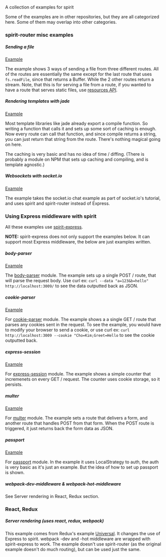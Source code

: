 A collection of examples for spirit

Some of the examples are in other repositories, but they are all categorized here. Some of them may overlap into other categories.

### spirit-router misc examples
##### Sending a file
[Example](https://github.com/spirit-js/spirit-router/blob/master/examples/sending_file.js)

The example shows 3 ways of sending a file from three different routes. All of the routes are essentially the same except for the last route that uses `fs.readFile`, since that returns a Buffer. While the 2 other routes return a stream. Note, that this is for serving a file from a route, if you wanted to have a route that serves static files, use [resources API](https://github.com/spirit-js/spirit-router/blob/master/docs/api/api.md#resources). 

##### Rendering templates with jade
[Example](https://github.com/spirit-js/spirit-router/tree/master/examples/rendering-templates)

Most template libraries like jade already export a compile function. So writing a function that calls it and sets up some sort of caching is enough. Now every route can call that function, and since compile returns a string, you can just return that string from the route. There's nothing magical going on here.

The caching is very basic and has no idea of time / diffing. (There is probably a module on NPM that sets up caching and compiling, and is template agnostic.)

##### Websockets with socket.io
[Example](https://github.com/spirit-js/spirit-router/tree/master/examples/socket.io-example)

The example takes the socket.io chat example as part of socket.io's tutorial, and uses spirit and spirit-router instead of Express.


### Using Express middleware with spirit

All these examples use [spirit-express](https://github.com/spirit-js/spirit-express).

__NOTE:__ spirit-express does not only support the examples below. It can support most Express middleware, the below are just examples written.

##### body-parser
[Example](https://github.com/spirit-js/spirit-express/blob/master/examples/body-parser.js)

The [body-parser](https://www.npmjs.com/package/body-parser) module. The example sets up a single POST / route, that will parse the request body. Use curl ex: `curl --data "a=123&b=hello" http://localhost:3009/` to see the data outputted back as JSON.

##### cookie-parser
[Example](https://github.com/spirit-js/spirit-express/blob/master/examples/cookie-parser.js)

For [cookie-parser](https://www.npmjs.com/package/cookie-parser) module. The example shows a a single GET / route that parses any cookies sent in the request. To see the example, you would have to modify your browser to send a cookie, or use curl ex: `curl http://localhost:3009 --cookie "Cho=Kim;Greet=Hello` to see the cookie outputted back.

##### express-session
[Example](https://github.com/spirit-js/spirit-express/blob/master/examples/express-session.js)

For [express-session](https://www.npmjs.com/package/express-session) module. The example shows a simple counter that incremenets on every GET / request. The counter uses cookie storage, so it persists. 

##### multer
[Example](https://github.com/spirit-js/spirit-express/blob/master/examples/multer.js)

For [multer](https://www.npmjs.com/package/multer) module. The example sets a route that delivers a form, and another route that handles POST from that form. When the POST route is triggered, it just returns back the form data as JSON.

##### passport
[Example](https://github.com/spirit-js/spirit-express/blob/master/examples/passport.js)

For [passport](https://www.npmjs.com/package/passport) module. In the example it uses LocalStrategy to auth, the auth is very basic as it's just an example. But the idea of how to set up passport is shown.

##### webpack-dev-middleware & webpack-hot-middleware
See Server rendering in React, Redux section.


### React, Redux

##### Server rendering (uses react, redux, webpack)
This example comes from Redux's example [Universal](https://github.com/reactjs/redux/blob/master/docs/introduction/Examples.md#universal). It changes the use of Express to spirit. webpack -dev and -hot middleware are wrapped with spirit-express to work. The example doesn't use spirit-router (as the original example doesn't do much routing), but can be used just the same.